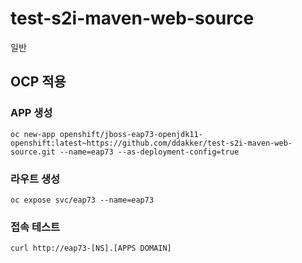 # test-s2i-maven-web-source
일반 

## OCP 적용

### APP 생성
```
oc new-app openshift/jboss-eap73-openjdk11-openshift:latest~https://github.com/ddakker/test-s2i-maven-web-source.git --name=eap73 --as-deployment-config=true
```

### 라우트 생성
```
oc expose svc/eap73 --name=eap73
```

### 접속 테스트
```
curl http://eap73-[NS].[APPS DOMAIN]
```
